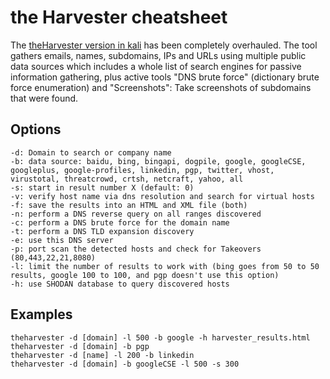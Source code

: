 # the Harvester cheatsheet

The [theHarvester version in kali](https://github.com/laramies/theHarvester) has been completely overhauled. The tool gathers emails, names, subdomains, IPs and URLs using multiple public data sources which includes a whole list of search engines for passive information gathering, plus active tools "DNS brute force" (dictionary brute force enumeration) and "Screenshots": Take screenshots of subdomains that were found.

## Options

    -d: Domain to search or company name
    -b: data source: baidu, bing, bingapi, dogpile, google, googleCSE, googleplus, google-profiles, linkedin, pgp, twitter, vhost, virustotal, threatcrowd, crtsh, netcraft, yahoo, all
    -s: start in result number X (default: 0)
    -v: verify host name via dns resolution and search for virtual hosts
    -f: save the results into an HTML and XML file (both)
    -n: perform a DNS reverse query on all ranges discovered
    -c: perform a DNS brute force for the domain name
    -t: perform a DNS TLD expansion discovery
    -e: use this DNS server
    -p: port scan the detected hosts and check for Takeovers (80,443,22,21,8080)
    -l: limit the number of results to work with (bing goes from 50 to 50 results, google 100 to 100, and pgp doesn't use this option)
    -h: use SHODAN database to query discovered hosts

## Examples

    theharvester -d [domain] -l 500 -b google -h harvester_results.html
    theharvester -d [domain] -b pgp
    theharvester -d [name] -l 200 -b linkedin
    theharvester -d [domain] -b googleCSE -l 500 -s 300



